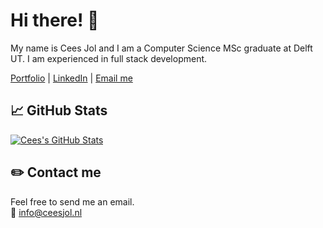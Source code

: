# Hi there! 👋

My name is Cees Jol and I am a Computer Science MSc graduate at Delft UT. I am experienced in full stack development.

[Portfolio][1] | [LinkedIn][2] | [Email me](mailto:info@ceesjol.nl)

## 📈 GitHub Stats

<a href="https://github.com/CeesJol/">
  <img align="center" src="https://github-readme-stats.vercel.app/api?username=CeesJol&show_icons=true&line_height=27&count_private=true&title_color=ffffff&text_color=c9cacc&icon_color=2bbc8a&bg_color=1d1f21" alt="Cees's GitHub Stats" />
</a>

## ✏️ Contact me

Feel free to send me an email.  
📧 [info@ceesjol.nl](mailto:info@ceesjol.nl)

<!-- links to social media accounts -->

[1]: https://ceesjol.nl/
[2]: https://www.linkedin.com/in/ceesjol/
